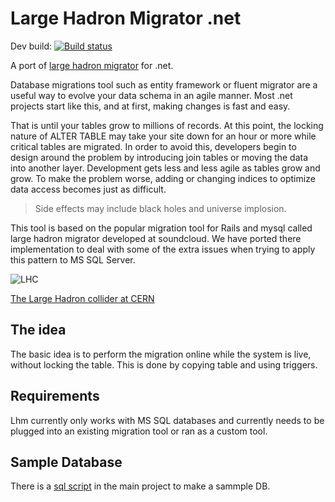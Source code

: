 # Large Hadron Migrator .net #

Dev build: [![Build status](https://ci.appveyor.com/api/projects/status/github/feanz/lhm.net?branch=develop&svg=true)](https://ci.appveyor.com/api/projects/status/github/feanz/lhm.net?branch=develop&svg=true)

A port of [large hadron migrator](https://github.com/soundcloud/lhm) for .net.

Database migrations tool such as entity framework or fluent migrator are a useful way to evolve your data schema in an agile manner. Most .net projects start like this, and at first, making changes is fast and easy.  

That is until your tables grow to millions of records. At this point, the locking nature of ALTER TABLE may take your site down for an hour or more while critical tables are migrated. In order to avoid this, developers begin to design around the problem by introducing join tables or moving the data into another layer. Development gets less and less agile as tables grow and grow. To make the problem worse, adding or changing indices to optimize data access becomes just as difficult.

> Side effects may include black holes and universe implosion.

This tool is based on the popular migration tool for Rails and mysql called large hadron migrator developed at soundcloud.  We have ported there implementation to deal with some of the extra issues when trying to apply this pattern to MS SQL Server. 

![LHC](http://farm4.static.flickr.com/3093/2844971993_17f2ddf2a8_z.jpg)


[The Large Hadron collider at CERN](http://en.wikipedia.org/wiki/Large_Hadron_Collider)

## The idea

The basic idea is to perform the migration online while the system is live,
without locking the table. This is done by copying table and using triggers.

## Requirements

Lhm currently only works with MS SQL databases and currently needs to be plugged into an existing migration tool or ran as a custom tool.

## Sample Database

There is a [sql script](https://github.com/feanz/lhm.net/blob/develop/src/lhm.net/SampleDatabase.sql) in the main project to make a sammple DB. 
